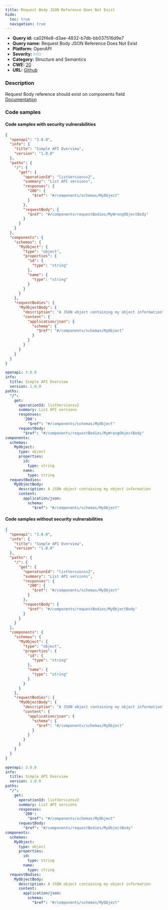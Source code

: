 ```yaml
---
title: Request Body JSON Reference Does Not Exist
hide:
  toc: true
  navigation: true
---
```


<style>
  .highlight .hll {
    background-color: #ff171742;
  }
  .md-content {
    max-width: 1100px;
    margin: 0 auto;
  }
</style>

-   **Query id:** ca02f4e8-d3ae-4832-b7db-bb037516d9e7
-   **Query name:** Request Body JSON Reference Does Not Exist
-   **Platform:** OpenAPI
-   **Severity:** <span style="color:#5bc0de">Info</span>
-   **Category:** Structure and Semantics
-   **CWE:** <a href="https://cwe.mitre.org/data/definitions/20.html" onclick="newWindowOpenerSafe(event, 'https://cwe.mitre.org/data/definitions/20.html')">20</a>
-   **URL:** [Github](https://github.com/Checkmarx/kics/tree/master/assets/queries/openAPI/3.0/json_reference_does_not_exists_request_body)

### Description
Request Body reference should exist on components field<br>
[Documentation](https://swagger.io/specification/#components-object)

### Code samples
#### Code samples with security vulnerabilities
```json title="Positive test num. 1 - json file" hl_lines="18"
{
  "openapi": "3.0.0",
  "info": {
    "title": "Simple API Overview",
    "version": "1.0.0"
  },
  "paths": {
    "/": {
      "get": {
        "operationId": "listVersionsv2",
        "summary": "List API versions",
        "responses": {
          "200": {
            "$ref": "#/components/schemas/MyObject"
          }
        },
        "requestBody": {
          "$ref": "#/components/requestBodies/MyWrongObjectBody"
        }
      }
    }
  },
  "components": {
    "schemas": {
      "MyObject": {
        "type": "object",
        "properties": {
          "id": {
            "type": "string"
          },
          "name": {
            "type": "string"
          }
        }
      }
    },
    "requestBodies": {
      "MyObjectBody": {
        "description": "A JSON object containing my object information",
        "content": {
          "application/json": {
            "schema": {
              "$ref": "#/components/schemas/MyObject"
            }
          }
        }
      }
    }
  }
}

```
```yaml title="Positive test num. 2 - yaml file" hl_lines="14"
openapi: 3.0.0
info:
  title: Simple API Overview
  version: 1.0.0
paths:
  "/":
    get:
      operationId: listVersionsv2
      summary: List API versions
      responses:
        '200':
          "$ref": "#/components/schemas/MyObject"
      requestBody:
        "$ref": "#/components/requestBodies/MyWrongObjectBody"
components:
  schemas:
    MyObject:
      type: object
      properties:
        id:
          type: string
        name:
          type: string
  requestBodies:
    MyObjectBody:
      description: A JSON object containing my object information
      content:
        application/json:
          schema:
            "$ref": "#/components/schemas/MyObject"

```


#### Code samples without security vulnerabilities
```json title="Negative test num. 1 - json file"
{
  "openapi": "3.0.0",
  "info": {
    "title": "Simple API Overview",
    "version": "1.0.0"
  },
  "paths": {
    "/": {
      "get": {
        "operationId": "listVersionsv2",
        "summary": "List API versions",
        "responses": {
          "200": {
            "$ref": "#/components/schemas/MyObject"
          }
        },
        "requestBody": {
          "$ref": "#/components/requestBodies/MyObjectBody"
        }
      }
    }
  },
  "components": {
    "schemas": {
      "MyObject": {
        "type": "object",
        "properties": {
          "id": {
            "type": "string"
          },
          "name": {
            "type": "string"
          }
        }
      }
    },
    "requestBodies": {
      "MyObjectBody": {
        "description": "A JSON object containing my object information",
        "content": {
          "application/json": {
            "schema": {
              "$ref": "#/components/schemas/MyObject"
            }
          }
        }
      }
    }
  }
}

```
```yaml title="Negative test num. 2 - yaml file"
openapi: 3.0.0
info:
  title: Simple API Overview
  version: 1.0.0
paths:
  "/":
    get:
      operationId: listVersionsv2
      summary: List API versions
      responses:
        '200':
          "$ref": "#/components/schemas/MyObject"
      requestBody:
        "$ref": "#/components/requestBodies/MyObjectBody"
components:
  schemas:
    MyObject:
      type: object
      properties:
        id:
          type: string
        name:
          type: string
  requestBodies:
    MyObjectBody:
      description: A JSON object containing my object information
      content:
        application/json:
          schema:
            "$ref": "#/components/schemas/MyObject"

```
